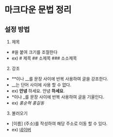 # 마크다운 문법 정리

## 설정 방법

1. 제목
- #을 붙여 크기를 조절한다
- ex) # 제목 ## 소제목 ### 소소제목

2. 강조
- **이나 __를 문장 사이에 반복 사용하여 글을 강조한다.
- __는 단어 사이에 사용 할 수 없다. 
- ex) **안녕** 하세요.  안녕 __하세요__.
- *이나 _를 문장 사이에 반복 사용하여 글을 기울인다.
- ex) *홍순혁* _홍길동_

3. 불러오기
- [이름] (주소)를 작성하여 해당 주소로 이동 할 수 있다.
- ex) [네이버](https://www.naver.com/)